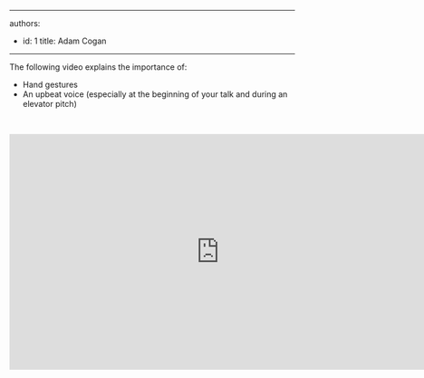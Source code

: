

---
authors:
  - id: 1
    title: Adam Cogan
---




<span class='intro'> The following&#160;​​video explains the importance of&#58;<br><ul><li>Hand gestures<br></li><li>An upbeat voice (especially at the beginning of your talk and during an elevator pitch)<br></li></ul> </span>

<p>​​​</p><div class="ms-rtestate-read ms-rte-embedcode ms-rte-embedil ms-rtestate-notify s4-wpActive"><iframe width="740" height="416" src="https&#58;//www.youtube.com/embed/wmlzri690-0" frameborder="0"></iframe>&#160;</div><p><br><br></p>


